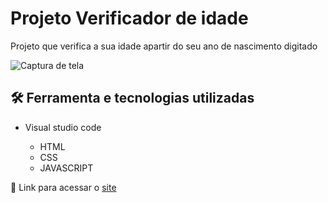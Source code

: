 # Projeto Verificador de idade

Projeto que verifica a sua idade apartir do seu ano de nascimento digitado

![Captura de tela](https://github.com/JoaoVitor2004/verificador-de-idade/assets/143558833/7a8c8610-3f79-4533-987a-3730c2648b84)

## 🛠 Ferramenta e tecnologias utilizadas

- Visual studio code
  
  -  HTML
  -  CSS
  -  JAVASCRIPT

<p>🔗 Link para acessar o <a href="https://joaovitor2004.github.io/verificador-de-idade/">site</a></p>
